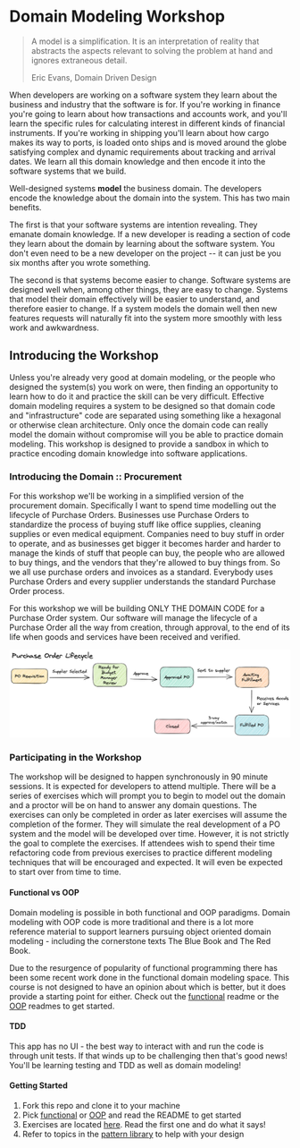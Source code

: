 # Domain Modeling Workshop

> A model is a simplification. It is an interpretation of reality that abstracts the aspects relevant to solving the problem at hand and ignores extraneous detail.
>
> Eric Evans, Domain Driven Design

When developers are working on a software system they learn about the business and industry that the software is for. If you're working in finance you're going to learn about how transactions and accounts work, and you'll learn the specific rules for calculating interest in different kinds of financial instruments. If you're working in shipping you'll learn about how cargo makes its way to ports, is loaded onto ships and is moved around the globe satisfying complex and dynamic requirements about tracking and arrival dates. We learn all this domain knowledge and then encode it into the software systems that we build.

Well-designed systems **model** the business domain. The developers encode the knowledge about the domain into the system. This has two main benefits.

The first is that your software systems are intention revealing. They emanate domain knowledge. If a new developer is reading a section of code they learn about the domain by learning about the software system. You don't even need to be a new developer on the project -- it can just be you six months after you wrote something.

The second is that systems become easier to change. Software systems are designed well when, among other things, they are easy to change. Systems that model their domain effectively will be easier to understand, and therefore easier to change. If a system models the domain well then new features requests will naturally fit into the system more smoothly with less work and awkwardness.

## Introducing the Workshop

Unless you're already very good at domain modeling, or the people who designed the system(s) you work on were, then finding an opportunity to learn how to do it and practice the skill can be very difficult. Effective domain modeling requires a system to be designed so that domain code and "infrastructure" code are separated using something like a hexagonal or otherwise clean architecture. Only once the domain code can really model the domain without compromise will you be able to practice domain modeling. This workshop is designed to provide a sandbox in which to practice encoding domain knowledge into software applications.

### Introducing the Domain :: Procurement

For this workshop we'll be working in a simplified version of the procurement domain. Specifically I want to spend time modelling out the lifecycle of Purchase Orders. Businesses use Purchase Orders to standardize the process of buying stuff like office supplies, cleaning supplies or even medical equipment. Companies need to buy stuff in order to operate, and as businesses get bigger it becomes harder and harder to manage the kinds of stuff that people can buy, the people who are allowed to buy things, and the vendors that they're allowed to buy things from. So we all use purchase orders and invoices as a standard. Everybody uses Purchase Orders and every supplier understands the standard Purchase Order process.

For this workshop we will be building ONLY THE DOMAIN CODE for a Purchase Order system. Our software will manage the lifecycle of a Purchase Order all the way from creation, through approval, to the end of its life when goods and services have been received and verified.

![Flow of a Purchase Order through its states](./PO-lifecycle.png)

### Participating in the Workshop

The workshop will be designed to happen synchronously in 90 minute sessions. It is expected for developers to attend multiple. There will be a series of exercises which will prompt you to begin to model out the domain and a proctor will be on hand to answer any domain questions. The exercises can only be completed in order as later exercises will assume the completion of the former. They will simulate the real development of a PO system and the model will be developed over time. However, it is not strictly the goal to complete the exercises. If attendees wish to spend their time refactoring code from previous exercises to practice different modeling techniques that will be encouraged and expected. It will even be expected to start over from time to time.

#### Functional vs OOP

Domain modeling is possible in both functional and OOP paradigms. Domain modeling with OOP code is more traditional and there is a lot more reference material to support learners pursuing object oriented domain modeling - including the cornerstone texts The Blue Book and The Red Book.

Due to the resurgence of popularity of functional programming there has been some recent work done in the functional domain modeling space. This course is not designed to have an opinion about which is better, but it does provide a starting point for either. Check out the [functional](/functional) readme or the [OOP](/oop) readmes to get started.

#### TDD

This app has no UI - the best way to interact with and run the code is through unit tests. If that winds up to be challenging then that's good news! You'll be learning testing and TDD as well as domain modeling!

#### Getting Started

1. Fork this repo and clone it to your machine
1. Pick [functional](/functional) or [OOP](/oop) and read the README to get started
1. Exercises are located [here](/exercises). Read the first one and do what it says!
1. Refer to topics in the [pattern library](/pattern-library/) to help with your design
